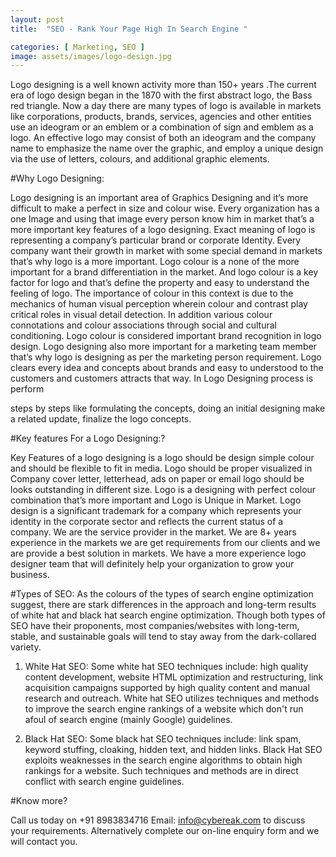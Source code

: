 ```yaml
---
layout: post
title:  "SEO - Rank Your Page High In Search Engine "

categories: [ Marketing, SEO ]
image: assets/images/logo-design.jpg
---
```

Logo designing is a well known activity more than 150+ years .The current era of logo design began
in the 1870 with the first abstract logo, the Bass red triangle. Now a day there are many types of logo
is available in markets like corporations, products, brands, services, agencies and other entities use
an ideogram or an emblem or a combination of sign and emblem as a logo. An effective logo may
consist of both an ideogram and the company name to emphasize the name over the graphic, and
employ a unique design via the use of letters, colours, and additional graphic elements.

#Why Logo Designing:

Logo designing is an important area of Graphics Designing and it’s more difficult to make a perfect in
size and colour wise. Every organization has a one Image and using that image every person know
him in market that’s a more important key features of a logo designing. Exact meaning of logo is
representing a company’s particular brand or corporate Identity. Every company want their growth in
market with some special demand in markets that’s why logo is a more important.
Logo colour is a none of the more important for a brand differentiation in the market. And logo colour
is a key factor for logo and that’s define the property and easy to understand the feeling of logo. The
importance of colour in this context is due to the mechanics of human visual perception wherein
colour and contrast play critical roles in visual detail detection.
In addition various colour connotations and colour associations through social and cultural
conditioning. Logo colour is considered important brand recognition in logo design.
Logo designing also more important for a marketing team member that’s why logo is designing as per
the marketing person requirement. Logo clears every idea and concepts about brands and easy to
understood to the customers and customers attracts that way. In Logo Designing process is perform

steps by steps like formulating the concepts, doing an initial designing make a related update, finalize
the logo concepts.

#Key features For a Logo Designing:?

Key Features of a logo designing is a logo should be design simple colour and should be flexible to fit
in media. Logo should be proper visualized in Company cover letter, letterhead, ads on paper or email
logo should be looks outstanding in different size. Logo is a designing with perfect colour combination
that’s more important and Logo is Unique in Market.
Logo design is a significant trademark for a company which represents your identity in the corporate
sector and reflects the current status of a company. We are the service provider in the market. We are
8+ years experience in the markets we are get requirements from our clients and we are provide a
best solution in markets. We have a more experience logo designer team that will definitely help your
organization to grow your business.

#Types of SEO:
As the colours of the types of search engine optimization suggest, there are stark differences in the
approach and long-term results of white hat and black hat search engine optimization. Though both
types of SEO have their proponents, most companies/websites with long-term, stable, and
sustainable goals will tend to stay away from the dark-collared variety.


1. White Hat SEO:
Some white hat SEO techniques include: high quality content development, website
HTML optimization and restructuring, link acquisition campaigns supported by high quality content
and manual research and outreach. White hat SEO utilizes techniques and methods to improve the
search engine rankings of a website which don&#39;t run afoul of search engine (mainly Google)
guidelines.


2. Black Hat SEO:
Some black hat SEO techniques include: link spam, keyword stuffing, cloaking,
hidden text, and hidden links. Black Hat SEO exploits weaknesses in the search engine algorithms to
obtain high rankings for a website. Such techniques and methods are in direct conflict with search
engine guidelines.

#Know more?

Call us today on +91 8983834716 Email: info@cybereak.com to discuss your requirements.
Alternatively complete our on-line enquiry form and we will contact you.

